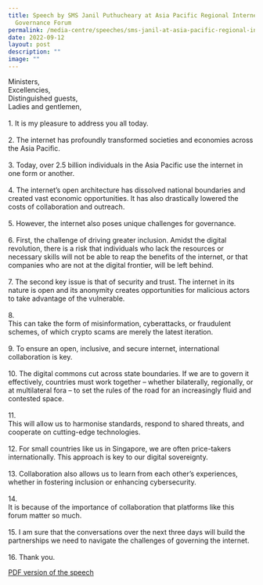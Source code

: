 ```yaml
---
title: Speech by SMS Janil Puthucheary at Asia Pacific Regional Internet
  Governance Forum
permalink: /media-centre/speeches/sms-janil-at-asia-pacific-regional-internet-governance-forum/
date: 2022-09-12
layout: post
description: ""
image: ""
---
```

Ministers,<br>
Excellencies,&nbsp;&nbsp;<br>
Distinguished guests,<br>
Ladies and gentlemen,<br>
<br>
1.<span style="white-space: pre;">		</span>It is my pleasure to address you all today.<br>
<br>
2.<span style="white-space: pre;">		</span>The internet has profoundly transformed societies and economies across the Asia Pacific.&nbsp;<br>
<br>
3.<span style="white-space: pre;">		</span>Today, over 2.5 billion individuals in the Asia Pacific use the internet in one form or another.<br>
<br>
4.<span style="white-space: pre;">		</span>The internet’s open architecture has dissolved national boundaries and created vast economic opportunities. It has also drastically lowered the costs of collaboration and outreach.<br>
<br>
5.<span style="white-space: pre;">		</span>However, the internet also poses unique challenges for governance.<br>
<br>
6.<span style="white-space: pre;">		</span>First, the challenge of driving greater inclusion. Amidst the digital revolution, there is a risk that individuals who lack the resources or necessary skills will not be able to reap the benefits of the internet, or that companies who are not at the digital frontier, will be left behind.<br>
<br>
7.<span style="white-space: pre;">		</span>The second key issue is that of security and trust. The internet in its nature is open and its anonymity creates opportunities for malicious actors to take advantage of the vulnerable.<br>
<br>
8.<span style="white-space: pre;">		</span>This can take the form of misinformation, cyberattacks, or fraudulent schemes, of which crypto scams are merely the latest iteration.<br>
<br>
9.<span style="white-space: pre;">		</span>To ensure an open, inclusive, and secure internet, international collaboration is key.&nbsp;<br>
<br>
10.<span style="white-space: pre;">		</span>The digital commons cut across state boundaries. If we are to govern it effectively, countries must work together – whether bilaterally, regionally, or at multilateral fora – to set the rules of the road for an increasingly fluid and contested space.<br>
<br>
11.<span style="white-space: pre;">		</span>This will allow us to harmonise standards, respond to shared threats, and cooperate on cutting-edge technologies.<br>
<br>
12.<span style="white-space: pre;">		</span>For small countries like us in Singapore, we are often price-takers internationally. This approach is key to our digital sovereignty.<br>
<br>
13.<span style="white-space: pre;">		</span>Collaboration also allows us to learn from each other’s experiences, whether in fostering inclusion or enhancing cybersecurity.<br>
<br>
14.<span style="white-space: pre;">		</span>It is because of the importance of collaboration that platforms like this forum matter so much.&nbsp;<br>
<br>
15.<span style="white-space: pre;">		</span>I am sure that the conversations over the next three days will build the partnerships we need to navigate the challenges of governing the internet.<br>
<br>
16.<span style="white-space: pre;">		</span>Thank you.<br>

[PDF version of the speech](/files/Speeches%202022/speech%20by%20sms%20janil%20at%20asia-pacific%20regional%20internet%20governance%20forum%202022.pdf)